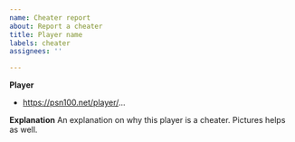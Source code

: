 ```yaml
---
name: Cheater report
about: Report a cheater
title: Player name
labels: cheater
assignees: ''

---
```


**Player**
- https://psn100.net/player/...

**Explanation**
An explanation on why this player is a cheater. Pictures helps as well.
